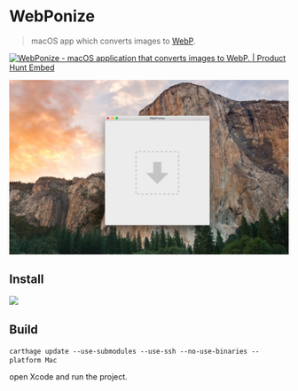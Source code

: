 # WebPonize

> macOS app which converts images to [WebP](https://developers.google.com/speed/webp/).

[![WebPonize - macOS application that converts images to WebP. | Product Hunt Embed](https://api.producthunt.com/widgets/embed-image/v1/featured.svg?post_id=23523&theme=light)](https://www.producthunt.com/posts/webponize?utm_source=badge-featured&utm_medium=badge&utm_souce=badge-webponize)

![""](webponize.jpg)

## Install

[![](https://linkmaker.itunes.apple.com/assets/shared/badges/en-us/macappstore-lrg.svg)](https://apps.apple.com/us/app/id1526039365?mt=12)

## Build

```
carthage update --use-submodules --use-ssh --no-use-binaries --platform Mac
```

open Xcode and run the project.
